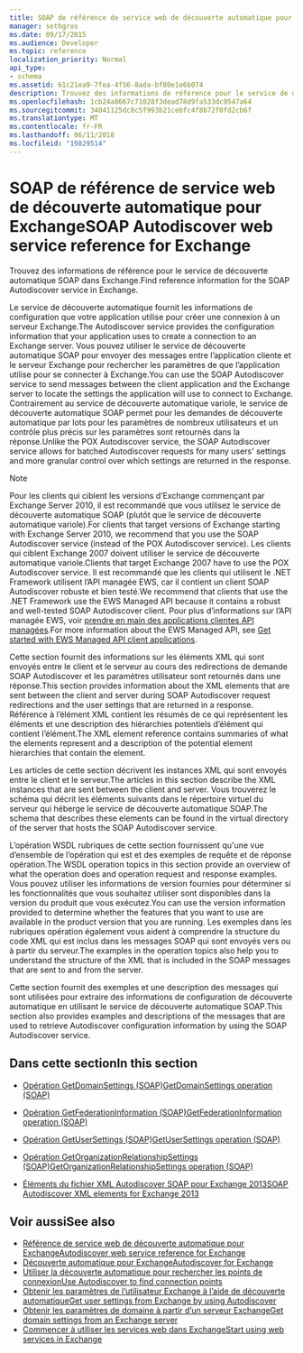 ```yaml
---
title: SOAP de référence de service web de découverte automatique pour Exchange
manager: sethgros
ms.date: 09/17/2015
ms.audience: Developer
ms.topic: reference
localization_priority: Normal
api_type:
- schema
ms.assetid: 61c21ea9-7fea-4f56-8ada-bf80e1e6b074
description: Trouvez des informations de référence pour le service de découverte automatique SOAP dans Exchange.
ms.openlocfilehash: 1cb24a8667c71028f3dead78d9fa533dc9547a64
ms.sourcegitcommit: 34041125dc8c5f993b21cebfc4f8b72f0fd2cb6f
ms.translationtype: MT
ms.contentlocale: fr-FR
ms.lasthandoff: 06/11/2018
ms.locfileid: "19829514"
---
```

# <a name="soap-autodiscover-web-service-reference-for-exchange"></a><span data-ttu-id="b444f-103">SOAP de référence de service web de découverte automatique pour Exchange</span><span class="sxs-lookup"><span data-stu-id="b444f-103">SOAP Autodiscover web service reference for Exchange</span></span>

<span data-ttu-id="b444f-104">Trouvez des informations de référence pour le service de découverte automatique SOAP dans Exchange.</span><span class="sxs-lookup"><span data-stu-id="b444f-104">Find reference information for the SOAP Autodiscover service in Exchange.</span></span>
  
<span data-ttu-id="b444f-105">Le service de découverte automatique fournit les informations de configuration que votre application utilise pour créer une connexion à un serveur Exchange.</span><span class="sxs-lookup"><span data-stu-id="b444f-105">The Autodiscover service provides the configuration information that your application uses to create a connection to an Exchange server.</span></span> <span data-ttu-id="b444f-106">Vous pouvez utiliser le service de découverte automatique SOAP pour envoyer des messages entre l’application cliente et le serveur Exchange pour rechercher les paramètres de que l’application utilise pour se connecter à Exchange.</span><span class="sxs-lookup"><span data-stu-id="b444f-106">You can use the SOAP Autodiscover service to send messages between the client application and the Exchange server to locate the settings the application will use to connect to Exchange.</span></span> <span data-ttu-id="b444f-107">Contrairement au service de découverte automatique variole, le service de découverte automatique SOAP permet pour les demandes de découverte automatique par lots pour les paramètres de nombreux utilisateurs et un contrôle plus précis sur les paramètres sont retournés dans la réponse.</span><span class="sxs-lookup"><span data-stu-id="b444f-107">Unlike the POX Autodiscover service, the SOAP Autodiscover service allows for batched Autodiscover requests for many users' settings and more granular control over which settings are returned in the response.</span></span> 
  
> [!NOTE]
> <span data-ttu-id="b444f-108">Pour les clients qui ciblent les versions d’Exchange commençant par Exchange Server 2010, il est recommandé que vous utilisez le service de découverte automatique SOAP (plutôt que le service de découverte automatique variole).</span><span class="sxs-lookup"><span data-stu-id="b444f-108">For clients that target versions of Exchange starting with Exchange Server 2010, we recommend that you use the SOAP Autodiscover service (instead of the POX Autodiscover service).</span></span> <span data-ttu-id="b444f-109">Les clients qui ciblent Exchange 2007 doivent utiliser le service de découverte automatique variole.</span><span class="sxs-lookup"><span data-stu-id="b444f-109">Clients that target Exchange 2007 have to use the POX Autodiscover service.</span></span> <span data-ttu-id="b444f-110">Il est recommandé que les clients qui utilisent le .NET Framework utilisent l’API managée EWS, car il contient un client SOAP Autodiscover robuste et bien testé.</span><span class="sxs-lookup"><span data-stu-id="b444f-110">We recommend that clients that use the .NET Framework use the EWS Managed API because it contains a robust and well-tested SOAP Autodiscover client.</span></span> <span data-ttu-id="b444f-111">Pour plus d’informations sur l’API managée EWS, voir [prendre en main des applications clientes API managées](http://msdn.microsoft.com/library/c2267733-6f4f-49e5-9614-1e4a24c3af1a%28Office.15%29.aspx).</span><span class="sxs-lookup"><span data-stu-id="b444f-111">For more information about the EWS Managed API, see [Get started with EWS Managed API client applications](http://msdn.microsoft.com/library/c2267733-6f4f-49e5-9614-1e4a24c3af1a%28Office.15%29.aspx).</span></span> 
  
<span data-ttu-id="b444f-112">Cette section fournit des informations sur les éléments XML qui sont envoyés entre le client et le serveur au cours des redirections de demande SOAP Autodiscover et les paramètres utilisateur sont retournés dans une réponse.</span><span class="sxs-lookup"><span data-stu-id="b444f-112">This section provides information about the XML elements that are sent between the client and server during SOAP Autodiscover request redirections and the user settings that are returned in a response.</span></span> <span data-ttu-id="b444f-113">Référence à l’élément XML contient les résumés de ce qui représentent les éléments et une description des hiérarchies potentiels d’élément qui contient l’élément.</span><span class="sxs-lookup"><span data-stu-id="b444f-113">The XML element reference contains summaries of what the elements represent and a description of the potential element hierarchies that contain the element.</span></span> 
  
<span data-ttu-id="b444f-114">Les articles de cette section décrivent les instances XML qui sont envoyés entre le client et le serveur.</span><span class="sxs-lookup"><span data-stu-id="b444f-114">The articles in this section describe the XML instances that are sent between the client and server.</span></span> <span data-ttu-id="b444f-115">Vous trouverez le schéma qui décrit les éléments suivants dans le répertoire virtuel du serveur qui héberge le service de découverte automatique SOAP.</span><span class="sxs-lookup"><span data-stu-id="b444f-115">The schema that describes these elements can be found in the virtual directory of the server that hosts the SOAP Autodiscover service.</span></span>
  
<span data-ttu-id="b444f-116">L’opération WSDL rubriques de cette section fournissent qu'une vue d’ensemble de l’opération qui est et des exemples de requête et de réponse opération.</span><span class="sxs-lookup"><span data-stu-id="b444f-116">The WSDL operation topics in this section provide an overview of what the operation does and operation request and response examples.</span></span> <span data-ttu-id="b444f-117">Vous pouvez utiliser les informations de version fournies pour déterminer si les fonctionnalités que vous souhaitez utiliser sont disponibles dans la version du produit que vous exécutez.</span><span class="sxs-lookup"><span data-stu-id="b444f-117">You can use the version information provided to determine whether the features that you want to use are available in the product version that you are running.</span></span> <span data-ttu-id="b444f-118">Les exemples dans les rubriques opération également vous aident à comprendre la structure du code XML qui est inclus dans les messages SOAP qui sont envoyés vers ou à partir du serveur.</span><span class="sxs-lookup"><span data-stu-id="b444f-118">The examples in the operation topics also help you to understand the structure of the XML that is included in the SOAP messages that are sent to and from the server.</span></span>
  
<span data-ttu-id="b444f-119">Cette section fournit des exemples et une description des messages qui sont utilisées pour extraire des informations de configuration de découverte automatique en utilisant le service de découverte automatique SOAP.</span><span class="sxs-lookup"><span data-stu-id="b444f-119">This section also provides examples and descriptions of the messages that are used to retrieve Autodiscover configuration information by using the SOAP Autodiscover service.</span></span> 
  
## <a name="in-this-section"></a><span data-ttu-id="b444f-120">Dans cette section</span><span class="sxs-lookup"><span data-stu-id="b444f-120">In this section</span></span>
<span data-ttu-id="b444f-121"><a name="bk_InThisSection"> </a></span><span class="sxs-lookup"><span data-stu-id="b444f-121"></span></span>

- [<span data-ttu-id="b444f-122">Opération GetDomainSettings (SOAP)</span><span class="sxs-lookup"><span data-stu-id="b444f-122">GetDomainSettings operation (SOAP)</span></span>](getdomainsettings-operation-soap.md)
    
- [<span data-ttu-id="b444f-123">Opération GetFederationInformation (SOAP)</span><span class="sxs-lookup"><span data-stu-id="b444f-123">GetFederationInformation operation (SOAP)</span></span>](getfederationinformation-operation-soap.md)
    
- [<span data-ttu-id="b444f-124">Opération GetUserSettings (SOAP)</span><span class="sxs-lookup"><span data-stu-id="b444f-124">GetUserSettings operation (SOAP)</span></span>](getusersettings-operation-soap.md)
    
- [<span data-ttu-id="b444f-125">Opération GetOrganizationRelationshipSettings (SOAP)</span><span class="sxs-lookup"><span data-stu-id="b444f-125">GetOrganizationRelationshipSettings operation (SOAP)</span></span>](getorganizationrelationshipsettings-operation-soap.md)
    
- [<span data-ttu-id="b444f-126">Éléments du fichier XML Autodiscover SOAP pour Exchange 2013</span><span class="sxs-lookup"><span data-stu-id="b444f-126">SOAP Autodiscover XML elements for Exchange 2013</span></span>](soap-autodiscover-xml-elements-for-exchange-2013.md)
    
## <a name="see-also"></a><span data-ttu-id="b444f-127">Voir aussi</span><span class="sxs-lookup"><span data-stu-id="b444f-127">See also</span></span>


- [<span data-ttu-id="b444f-128">Référence de service web de découverte automatique pour Exchange</span><span class="sxs-lookup"><span data-stu-id="b444f-128">Autodiscover web service reference for Exchange</span></span>](autodiscover-web-service-reference-for-exchange.md)
- [<span data-ttu-id="b444f-129">Découverte automatique pour Exchange</span><span class="sxs-lookup"><span data-stu-id="b444f-129">Autodiscover for Exchange</span></span>](../exchange-web-services/autodiscover-for-exchange.md)
- [<span data-ttu-id="b444f-130">Utiliser la découverte automatique pour rechercher les points de connexion</span><span class="sxs-lookup"><span data-stu-id="b444f-130">Use Autodiscover to find connection points</span></span>](http://msdn.microsoft.com/library/03896542-549b-4c45-973c-98f9025ea26c%28Office.15%29.aspx)
- [<span data-ttu-id="b444f-131">Obtenir les paramètres de l’utilisateur Exchange à l’aide de découverte automatique</span><span class="sxs-lookup"><span data-stu-id="b444f-131">Get user settings from Exchange by using Autodiscover</span></span>](http://msdn.microsoft.com/library/6d90c305-4802-4e18-8d52-f60349feaa8d%28Office.15%29.aspx)
- [<span data-ttu-id="b444f-132">Obtenir les paramètres de domaine à partir d’un serveur Exchange</span><span class="sxs-lookup"><span data-stu-id="b444f-132">Get domain settings from an Exchange server</span></span>](http://msdn.microsoft.com/library/2f9acb81-5135-4f72-94e8-65c235d725e6%28Office.15%29.aspx)
- [<span data-ttu-id="b444f-133">Commencer à utiliser les services web dans Exchange</span><span class="sxs-lookup"><span data-stu-id="b444f-133">Start using web services in Exchange</span></span>](../exchange-web-services/start-using-web-services-in-exchange.md)
    

